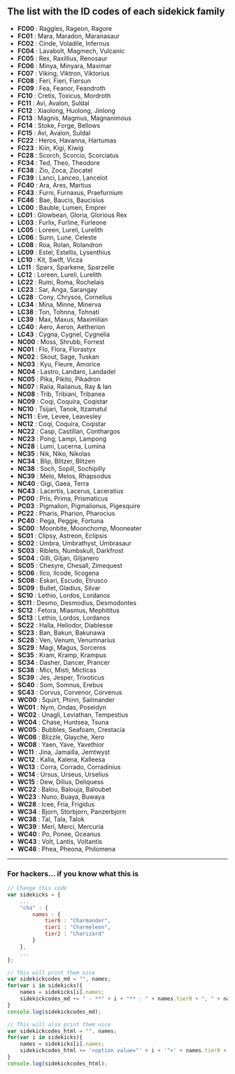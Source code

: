 ## The list with the ID codes of each sidekick family

 - **FC00** : Raggles, Rageon, Ragore
 - **FC01** : Mara, Maradon, Maranasaur
 - **FC02** : Cinde, Voladile, Infernus
 - **FC04** : Lavabolt, Magmech, Vulcanic
 - **FC05** : Rex, Raxillius, Renosaur
 - **FC06** : Minya, Minyara, Maximar
 - **FC07** : Viking, Viktron, Viktorius
 - **FC08** : Feri, Fieri, Fiersun
 - **FC09** : Fea, Feanor, Feandroth
 - **FC10** : Cretis, Toxicus, Mordroth
 - **FC11** : Avi, Avalon, Suldal
 - **FC12** : Xiaolong, Huolong, Jinlong
 - **FC13** : Magnis, Magmus, Magnanimous
 - **FC14** : Stoke, Forge, Bellows
 - **FC15** : Avi, Avalon, Suldal
 - **FC22** : Heros, Havanna, Hartumas
 - **FC23** : Kiin, Kigi, Kiwig
 - **FC28** : Scorch, Scorcio, Scorciatus
 - **FC34** : Ted, Theo, Theodore
 - **FC38** : Zio, Zoca, Ziocatel
 - **FC39** : Lanci, Lanceo, Lancelot
 - **FC40** : Ara, Ares, Martius
 - **FC43** : Furni, Furnaxus, Praefurnium
 - **FC46** : Bae, Baucis, Baucisius
 - **LC00** : Bauble, Lumen, Emprer
 - **LC01** : Glowbean, Gloria, Glorious Rex
 - **LC03** : Furlix, Furline, Furleone
 - **LC05** : Loreen, Lureli, Lurelith
 - **LC06** : Sunn, Lune, Celeste
 - **LC08** : Roa, Rolan, Rolandron
 - **LC09** : Estel, Estellis, Lysenthius
 - **LC10** : Kit, Swift, Vicza
 - **LC11** : Sparx, Sparkene, Sparzelle
 - **LC12** : Loreen, Lureli, Lurelith
 - **LC22** : Rumi, Roma, Rochelais
 - **LC23** : Sar, Anga, Sarangay
 - **LC28** : Cony, Chrysos, Cornelius
 - **LC34** : Mina, Minne, Minerva
 - **LC38** : Ton, Tohnna, Tohnati
 - **LC39** : Max, Maxus, Maximilian
 - **LC40** : Aero, Aeron, Aetherion
 - **LC43** : Cygna, Cygnel, Cygnelia
 - **NC00** : Moss, Shrubb, Forrest
 - **NC01** : Flo, Flora, Florastyx
 - **NC02** : Skout, Sage, Tuskan
 - **NC03** : Kyu, Fleure, Amorice
 - **NC04** : Lastro, Landaro, Landadel
 - **NC05** : Pika, Pikito, Pikadron
 - **NC07** : Raiia, Raiianus, Ray & Ian
 - **NC08** : Trib, Tribiani, Tribanea
 - **NC09** : Coqi, Coquira, Coqistar
 - **NC10** : Tsijari, Tanok, Itzamatul
 - **NC11** : Eve, Levee, Leavesley
 - **NC12** : Coqi, Coquira, Coqistar
 - **NC22** : Casp, Castillan, Conthargos
 - **NC23** : Pong, Lampi, Lampong
 - **NC28** : Lumi, Lucerna, Lumina
 - **NC35** : Nik, Niko, Nikolas
 - **NC34** : Blip, Blitzer, Blitzen
 - **NC38** : Soch, Sopill, Sochipilly
 - **NC39** : Melo, Melos, Rhapsodus
 - **NC40** : Gigi, Gaea, Terra
 - **NC43** : Lacertis, Lacerus, Laceratius
 - **PC00** : Pris, Prima, Prismaticus
 - **PC03** : Pigmalion, Pigmalionus, Pigesquire
 - **PC22** : Pharis, Pharion, Pharocius
 - **PC40** : Pega, Peggie, Fortuna
 - **SC00** : Moonbite, Moonchomp, Mooneater
 - **SC01** : Clipsy, Astreon, Eclipsis
 - **SC02** : Umbra, Umbrathyst, Umbrasaur
 - **SC03** : Riblets, Numbskull, Darkfrost
 - **SC04** : Gilli, Giljan, Giljanero
 - **SC05** : Chesyre, Chesall, Zimequest
 - **SC06** : Ilco, Ilcode, Ilcogena
 - **SC08** : Eskari, Escudo, Etrusco
 - **SC09** : Bullet, Gladius, Silvar
 - **SC10** : Lethio, Lordos, Lordanos
 - **SC11** : Desmo, Desmodius, Desmodontes
 - **SC12** : Fetora, Miasmus, Mephititus
 - **SC13** : Lethio, Lordos, Lordanos
 - **SC22** : Halla, Heliodor, Diablesse
 - **SC23** : Ban, Bakun, Bakunawa
 - **SC28** : Ven, Venum, Venumnarius
 - **SC29** : Magi, Magus, Sorceros
 - **SC35** : Kram, Kramp, Krampus
 - **SC34** : Dasher, Dancer, Prancer
 - **SC38** : Mici, Misti, Micticas
 - **SC39** : Jes, Jesper, Trixoticus
 - **SC40** : Som, Somnus, Erebus
 - **SC43** : Corvus, Corvenor, Corvenus
 - **WC00** : Squirt, Phinn, Sailmander
 - **WC01** : Nym, Ondas, Poseidyn
 - **WC02** : Unagli, Leviathan, Tempestius
 - **WC04** : Chase, Huntsea, Tsuna
 - **WC05** : Bubbles, Seafoam, Crestacia
 - **WC06** : Blizzle, Glayche, Xero
 - **WC08** : Yaen, Yave, Yavethior
 - **WC11** : Jina, Jamailla, Jemtwyst
 - **WC12** : Kalla, Kalena, Kalleesa
 - **WC13** : Corra, Corrado, Corradinius
 - **WC14** : Ursus, Urseus, Urselius
 - **WC15** : Dew, Dilius, Deliquess
 - **WC22** : Balou, Balouja, Baloubet
 - **WC23** : Nuno, Buaya, Buwaya
 - **WC28** : Icee, Fria, Frigidus
 - **WC34** : Bjorn, Storbjorn, Panzerbjorn
 - **WC38** : Tal, Tala, Talok
 - **WC39** : Meri, Merci, Mercuria
 - **WC40** : Po, Ponee, Oceanus
 - **WC43** : Volt, Lantis, Voltantis
 - **WC46** : Phea, Pheona, Philomena

---
### For hackers... if you know what this is

```javascript
// Change this code
var sidekicks = {
	...
	"cha" : {
		names : {
			tier0 : "Charmander",
			tier1 : "Charmeleon",
			tier2 : "Charizard"
		}
	},
	...
};

// This will print them nice
var sidekickcodes_md = "", names;
for(var i in sidekicks){
	names = sidekicks[i].names;
	sidekickcodes_md += " - **" + i + "** : " + names.tier0 + ", " + names.tier1 + ", " + names.tier2 + "\n";
}
console.log(sidekickcodes_md);

// This will also print them nice
var sidekickcodes_html = "", names;
for(var i in sidekicks){
	names = sidekicks[i].names;
	sidekickcodes_html += '<option value="' + i + '">' + names.tier0 + ', ' + names.tier1 + ', ' + names.tier2 + '</option>\n';
}
console.log(sidekickcodes_html);
```
